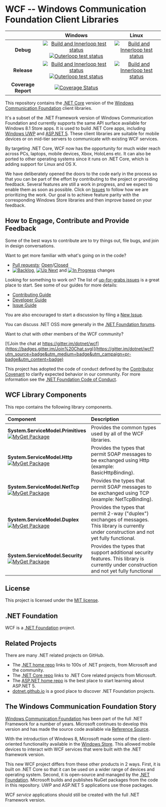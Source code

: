 # WCF -- Windows Communication Foundation Client Libraries

|   |Windows|Linux|
|:-:|:-:|:-:|
|**Debug**|[![Build and Innerloop test status](https://img.shields.io/jenkins/s/http/dotnet-ci.cloudapp.net/job/dotnet_wcf/job/master/windows_nt_debug.svg?label=build+%26+innerloop+test)](http://dotnet-ci.cloudapp.net/job/dotnet_wcf/job/master/job/windows_nt_debug/) [![Outerloop test status](https://img.shields.io/jenkins/s/http/dotnet-ci.cloudapp.net/job/dotnet_wcf/job/master/outerloop_windows_nt_debug.svg?label=outerloop+tests)](http://dotnet-ci.cloudapp.net/job/dotnet_wcf/job/master/job/outerloop_windows_nt_debug/)|[![Build and Innerloop test status](https://img.shields.io/jenkins/s/http/dotnet-ci.cloudapp.net/job/dotnet_wcf/job/master/ubuntu14.04_debug.svg?label=build+%26+innerloop+test)](http://dotnet-ci.cloudapp.net/job/dotnet_wcf/job/master/job/ubuntu14.04_debug/)|
|**Release**|[![Build and Innerloop test status](https://img.shields.io/jenkins/s/http/dotnet-ci.cloudapp.net/job/dotnet_wcf/job/master/windows_nt_release.svg?label=build+%26+innerloop+test)](http://dotnet-ci.cloudapp.net/job/dotnet_wcf/job/master/job/windows_nt_release/) [![Outerloop test status](https://img.shields.io/jenkins/s/http/dotnet-ci.cloudapp.net/job/dotnet_wcf/job/master/outerloop_windows_nt_release.svg?label=outerloop+tests)](http://dotnet-ci.cloudapp.net/job/dotnet_wcf/job/master/job/outerloop_windows_nt_release/)|[![Build and Innerloop test status](https://img.shields.io/jenkins/s/http/dotnet-ci.cloudapp.net/job/dotnet_wcf/job/master/ubuntu14.04_release.svg?label=build+%26+innerloop+test)](http://dotnet-ci.cloudapp.net/job/dotnet_wcf/job/master/job/ubuntu14.04_release/)|
|**Coverage Report**|[![Coverage Status](http://dotnet-ci.cloudapp.net/job/dotnet_wcf/job/master/job/code_coverage_windows_nt_debug/lastStableBuild/Code_Coverage_Report/badge_combined.svg)](http://dotnet-ci.cloudapp.net/job/dotnet_wcf/job/master/job/code_coverage_windows_nt_debug/)||



This repository contains the [.NET Core](http://github.com/dotnet/core) version of the [Windows Communication Foundation](https://msdn.microsoft.com/en-us/library/dd456779.aspx) client libraries.

It's a subset of the .NET Framework version of Windows Communication Foundation and currently supports the same API surface available for Windows 8.1 Store apps. It is used to build .NET Core apps, including [Windows UWP](https://msdn.microsoft.com/en-us/library/windows/apps/dn609832.aspx) and [ASP.NET 5](http://weblogs.asp.net/scottgu/introducing-asp-net-5). These client libraries are suitable for mobile devices or on mid-tier servers to communicate with existing WCF services.

By targeting .NET Core, WCF now has the opportunity for much wider reach across PCs, laptops, mobile devices, Xbox, HoloLens etc. It can also be ported to other operating systems since it runs on .NET Core, which is adding support for Linux and OS X.

We have deliberately opened the doors to the code early in the process so that you can be part of the effort by contributing to the project or providing feedback. Several features are still a work in progress, and we expect to enable them as soon as possible. Click on [Issues](https://github.com/dotnet/wcf/issues) to follow how we are prioritizing the work. Our goal is to achieve feature parity with the corresponding Windows Store libraries and then improve based on your feedback.

## How to Engage, Contribute and Provide Feedback

Some of the best ways to contribute are to try things out, file bugs, and join in design conversations. 

Want to get more familiar with what's going on in the code?
* [Pull requests](https://github.com/dotnet/wcf/pulls): [Open](https://github.com/dotnet/wcf/pulls?q=is%3Aopen+is%3Apr)/[Closed](https://github.com/dotnet/wcf/pulls?q=is%3Apr+is%3Aclosed)
* [![Backlog](https://cloud.githubusercontent.com/assets/1302850/6260412/38987b1e-b793-11e4-9ade-d3fef4c6bf48.png)](https://github.com/dotnet/wcf/issues?q=is%3Aopen+is%3Aissue+label%3A%220+-+Backlog%22), [![Up Next](https://cloud.githubusercontent.com/assets/1302850/6260418/4c2c7a54-b793-11e4-8ce1-a27ff5378d08.png)](https://github.com/dotnet/wcf/issues?q=is%3Aopen+is%3Aissue+label%3A%221+-+Up+Next%22) and [![In Progress](https://cloud.githubusercontent.com/assets/1302850/6260414/41b0fc30-b793-11e4-9d50-d09563cd138a.png)](https://github.com/dotnet/wcf/issues?q=is%3Aopen+is%3Aissue+label%3A%222+-+In+Progress%22) changes

Looking for something to work on? The list of [up-for-grabs issues](https://github.com/dotnet/wcf/labels/up%20for%20grabs) is a great place to start. See some of our guides for more details:

* [Contributing Guide](Documentation/contributing.md)
* [Developer Guide](Documentation/developer-guide.md)
* [Issue Guide](Documentation/issue-guide.md)

You are also encouraged to start a discussion by filing a [New Issue](https://github.com/dotnet/wcf/issues/new).

You can discuss .NET OSS more generally in the [.NET Foundation forums].

Want to chat with other members of the WCF community?

[![Join the chat at https://gitter.im/dotnet/wcf](https://badges.gitter.im/Join%20Chat.svg)](https://gitter.im/dotnet/wcf?utm_source=badge&utm_medium=badge&utm_campaign=pr-badge&utm_content=badge)

This project has adopted the code of conduct defined by the [Contributor Covenant](http://contributor-covenant.org/)
to clarify expected behavior in our community.
For more information see the [.NET Foundation Code of Conduct](http://www.dotnetfoundation.org/code-of-conduct).

[.NET Foundation forums]: http://forums.dotnetfoundation.org/

## WCF Library Components

This repo contains the following library components.

|Component|Description|
|:--------|:----------|
|**System.ServiceModel.Primitives**<br/>[![MyGet Package](https://img.shields.io/myget/dotnet-core/vpre/System.ServiceModel.Primitives.svg)](https://dotnet.myget.org/gallery/dotnet-core)|Provides the common types used by all of the WCF libraries.|
|**System.ServiceModel.Http**<br/>[![MyGet Package](https://img.shields.io/myget/dotnet-core/vpre/System.ServiceModel.Http.svg)](https://dotnet.myget.org/gallery/dotnet-core)|Provides the types that permit SOAP messages to be exchanged using Http (example: BasicHttpBinding).|
|**System.ServiceModel.NetTcp**<br/>[![MyGet Package](https://img.shields.io/myget/dotnet-core/vpre/System.ServiceModel.NetTcp.svg)](https://dotnet.myget.org/gallery/dotnet-core)|Provides the types that permit SOAP messages to be exchanged using TCP (example: NetTcpBinding).|
|**System.ServiceModel.Duplex**<br/>[![MyGet Package](https://img.shields.io/myget/dotnet-core/vpre/System.ServiceModel.Duplex.svg)](https://dotnet.myget.org/gallery/dotnet-core)|Provides the types that permit 2-way ("duplex") exchanges of messages.  This library is currently under construction and not yet fully functional.|
|**System.ServiceModel.Security**<br/>[![MyGet Package](https://img.shields.io/myget/dotnet-core/v/System.ServiceModel.Security.svg)](https://dotnet.myget.org/gallery/dotnet-core)|Provides the types that support additional security features. This library is currently under construction and not yet fully functional|

## License

This project is licensed under the [MIT license](LICENSE).

## .NET Foundation

WCF is a [.NET Foundation](http://www.dotnetfoundation.org/projects) project.

## Related Projects
There are many .NET related projects on GitHub.

- The
[.NET home repo](https://github.com/Microsoft/dotnet) links to 100s of .NET projects, from Microsoft and the community.
- The [.NET Core repo](https://github.com/dotnet/core) links to .NET Core related projects from Microsoft.
- The [ASP.NET home repo](https://github.com/aspnet/home) is the best place to start learning about ASP.NET 5.
- [dotnet.github.io](http://dotnet.github.io) is a good place to discover .NET Foundation projects.

## The Windows Communication Foundation Story

[Windows Communication Foundation](https://msdn.microsoft.com/en-us/library/dd456779.aspx) has been part of the full .NET Framework for a number of years. Microsoft continues to develop this version and has made the source code available via [Reference Source](https://github.com/microsoft/referencesource).

With the introduction of Windows 8, Microsoft made some of the client-oriented functionality available in the [Windows Store](https://msdn.microsoft.com/en-us/library/hh556233(v=vs.110).aspx). This allowed mobile devices to interact with WCF services that were built with the .NET framework version.

This new WCF project differs from these other products in 2 ways. First, it is built on .NET Core so that it can be used on a wider range of devices and operating system. Second, it is open-source and managed by the [.NET Foundation](http://www.dotnetfoundation.org/projects). Microsoft builds and publishes NuGet packages from the code in this repository. UWP and ASP.NET 5 applications use those packages.

WCF *service* applications should still be created with the full .NET Framework version.
